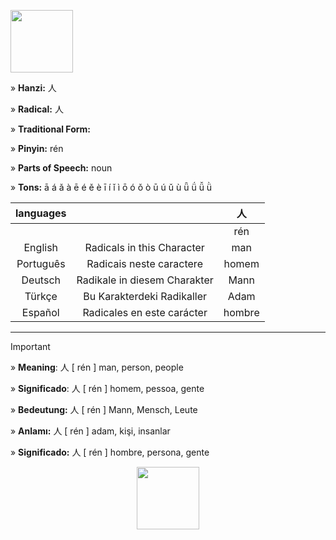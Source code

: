 <a href="https://dictionary.writtenchinese.com/worddetail/ren/54/1/1" target="blank"><img align="center" src="" alt="" height="100" /></a> 

» **Hanzi:** 人

» **Radical:** 人 

» **Traditional Form:**

» **Pinyin:** rén

» **Parts of Speech:** noun

» **Tons:** ā á ǎ à ē é ě è ī í ǐ ì ō ó ǒ ò ū ú ǔ ù ǖ ǘ ǚ ǜ 

| languages |  | 人 |
| :---: | :---: | :---: |
|  |   | rén | 
| English | Radicals in this Character | man  | 
| Português |Radicais neste caractere | homem |
| Deutsch | Radikale in diesem Charakter | Mann | 
| Türkçe | Bu Karakterdeki Radikaller | Adam | 
| Español | Radicales en este carácter | hombre | 

***
> [!IMPORTANT]
>
> » **Meaning**: 人 [ rén ] man, person, people
>
> » **Significado**: 人 [ rén ] homem, pessoa, gente
>
> » **Bedeutung:** 人 [ rén ] Mann, Mensch, Leute
>
> » **Anlamı:** 人 [ rén ] adam, kişi, insanlar
> 
> » **Significado:** 人 [ rén ] hombre, persona, gente

<p align="center">
<a href="https://dictionary.writtenchinese.com/worddetail/ren/54/1/1" target="blank"><img align="center" src="" alt="" height="100" /></a> 
</p>